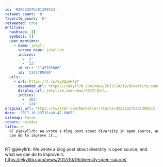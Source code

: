 ```yaml
---
id: '922533275381399552'
retweet_count: '0'
favorite_count: '0'
retweeted: true
entities:
  hashtags: []
  symbols: []
  user_mentions:
    - name: jekyll
      screen_name: jekyllrb
      indices:
        - '3'
        - '12'
      id_str: '1143789606'
      id: '1143789606'
  urls:
    - url: https://t.co/eyDZcnHl2Y
      expanded_url: https://jekyllrb.com/news/2017/10/19/diversity-open-source/
      display_url: jekyllrb.com/news/2017/10/1…
      indices:
        - '101'
        - '124'
original_url: https://twitter.com/benbalter/status/922533275381399552
date: '2017-10-23T18:40:47.000Z'
sitemap: false
robots: noindex
title: >-
  RT @jekyllrb: We wrote a blog post about diversity in open source, and what we
  can do to improve it:…
---
```


RT @jekyllrb: We wrote a blog post about diversity in open source, and what we can do to improve it: https://jekyllrb.com/news/2017/10/19/diversity-open-source/